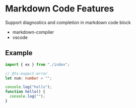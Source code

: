 # Markdown Code Features

Support diagnostics and completion in markdown code block

- markdown-compiler
- vscode


## Example

```ts
import { ex } from "./index";

// @ts-expect-error
let num: number = "";

console.log("hello");
function hello() {
  console.log("");
}
```